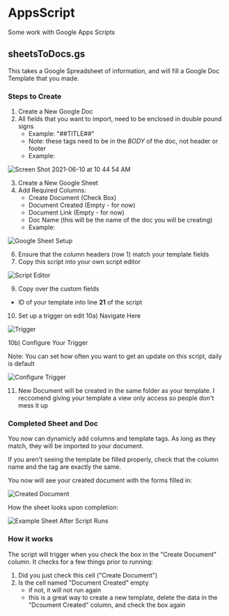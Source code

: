 # AppsScript
Some work with Google Apps Scripts

## sheetsToDocs.gs

This takes a Google Spreadsheet of information, and will fill a Google Doc Template that you made. 

### Steps to Create
1) Create a New Google Doc
2) All fields that you want to import, need to be enclosed in double pound signs
    -  Example: "##TITLE##"
    -  Note: these tags need to be in the _BODY_ of the doc, not header or footer
    -  Example:
  
![Screen Shot 2021-06-10 at 10 44 54 AM](https://user-images.githubusercontent.com/47643209/121547618-4a356980-c9da-11eb-8986-5f700900ba28.png)


3) Create a New Google Sheet
4) Add Required Columns:
    - Create Document (Check Box)
    - Document Created (Empty - for now)
    - Document Link (Empty - for now)
    - Doc Name (this will be the name of the doc you will be creating)
    - Example:
   
![Google Sheet Setup](https://user-images.githubusercontent.com/47643209/121547438-1fe3ac00-c9da-11eb-8eb0-02467b01e331.png)


6) Ensure that the column headers (row 1) match your template fields
7) Copy this script into your own script editor

![Script Editor](https://user-images.githubusercontent.com/47643209/121548834-58d05080-c9db-11eb-8eb6-912c4313e0d9.png)

9) Copy over the custom fields
  - ID of your template into line __21__ of the script 
10) Set up a trigger on edit
    10a) Navigate Here
    
![Trigger](https://user-images.githubusercontent.com/47643209/121549196-a3ea6380-c9db-11eb-9b28-006ecb27121d.png)

   10b) Configure Your Trigger
   
   Note: You can set how often you want to get an update on this script, daily is default
    
![Configure Trigger](https://user-images.githubusercontent.com/47643209/121549271-b795ca00-c9db-11eb-891e-08024d2030c3.png)

11) New Document will be created in the same folder as your template. I reccomend giving your template a view only access so people don't mess it up


### Completed Sheet and Doc

You now can dynamicly add columns and template tags. As long as they match, they will be imported to your document.

If you aren't seeing the template be filled properly, check that the column name and the tag are exactly the same.


You now will see your created document with the forms filled in:

![Created Document](https://user-images.githubusercontent.com/47643209/121547261-f9be0c00-c9d9-11eb-9329-633d99040754.png)

How the sheet looks upon completion:

![Example Sheet After Script Runs](https://user-images.githubusercontent.com/47643209/121547068-d09d7b80-c9d9-11eb-9a29-bb03807aa1ff.png)


### How it works
The script will trigger when you check the box in the "Create Document" column. It checks for a few things prior to running:
1) Did you just check this cell ("Create Document")
2) Is the cell named "Document Created" empty
    - if not, it will not run again
    - this is a great way to create a new template, delete the data in the "Dcoument Created" column, and check the box again


